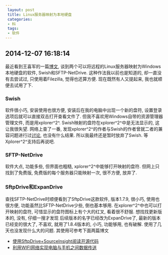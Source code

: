 ```yaml
---
 layout: post
 title: Linux服务器映射为本地硬盘
 categories:
 - 科
 tags:
 - 软件
---
```


## 2014-12-07 16:18:14

最近看到王喜军的一篇[博文](http://hi.baidu.com/xijunw/item/1e36e201f61bba6dd55a1101), 
谈到两个可以将远程的Linux服务器映射为Windows本地硬盘的软件, Swish和SFTP-NetDrive.
这种作法我以前也是知道的, 却一直没有去尝试过, 只使用着Filezilla, 觉得也还算方便.
现在既然有人又提起来, 我也就顺便去试用了下.

### Swish

软件很小巧, 安装使用也很方便, 安装后在我的电脑中出现一个新的盘符, 设置登录选项后就可以直接双击打开查看文件了.
但我不喜欢用Windows自带的资源管理器管理文件, 而是用xplorer^2^. Swish映射的盘符在xplorer^2^中是无法显示的, 这让我很失望.
网络上查了一番, 发现xplorer^2^的作者与Swish的作者曾就二者的兼容问题进行过[讨论](http://www.swish-sftp.org/ticket/238), 
也没有什么结果. 所以我最终还是暂时放弃了Swish. 等Xplorer^2^支持后再说吧.

### SFTP-NetDrive

软件大点, 功能多些, 但界面也粗糙, xplorer^2^中能够打开映射的盘符. 但网上只找到了免费版, 免费版的每个服务器只能映射一次,
很不方便, 放弃了.

### SftpDrive和ExpanDrive

查找SFTP-NetDrive时顺便看到了SftpDrive这款软件, 版本1.7.9, 很小巧, 使用也很方便, 功能虽然比SFTP-NetDrive少些, 倒也基本够用.
在xplorer^2^中也可以打开映射的盘符, 可惜显示的盘符图标上有个大的红叉, 看着很不舒服. 想找找更新版本的, 没有, 仔细一搜才发现
后续版本的名字已经改为ExpanDrive了, 最新的版本已经变的很大了, 不喜欢, 就用了1.8.4版本的, 小巧, 功能够用, 也有破解. 
使用了几天也没发现什么大的问题. 其使用可参考下面两篇博文

- [使用SftpDrive+SourceInsight阅读开源代码](http://www.cnblogs.com/wuyuegb2312/p/3248705.html)
- [利用WIFI网络实现电脑与手机之间数据传送](http://bbs.feng.com/read-htm-tid-4313258.html)


